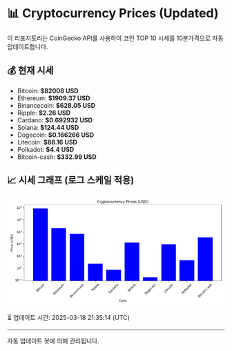 
# 📊 Cryptocurrency Prices (Updated)

이 리포지토리는 CoinGecko API를 사용하여 코인 TOP 10 시세를 10분가격으로 자동 업데이트합니다.

## 💰 현재 시세
- Bitcoin: **$82008 USD**
- Ethereum: **$1909.37 USD**
- Binancecoin: **$628.05 USD**
- Ripple: **$2.26 USD**
- Cardano: **$0.692932 USD**
- Solana: **$124.44 USD**
- Dogecoin: **$0.166266 USD**
- Litecoin: **$88.16 USD**
- Polkadot: **$4.4 USD**
- Bitcoin-cash: **$332.99 USD**

## 📈 시세 그래프 (로그 스케일 적용)
![Crypto Prices](crypto_prices.png)

⏳ 업데이트 시간: 2025-03-18 21:35:14 (UTC)

---
자동 업데이트 봇에 의해 관리됩니다.
